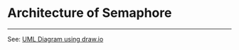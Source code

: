 # Architecture of Semaphore

---

See: [UML Diagram using draw.io](https://github.com/singlerr/UML/blob/main/semaphore.drawio)
